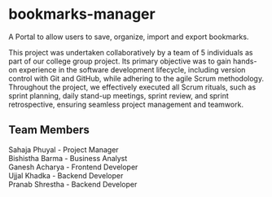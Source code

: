 # bookmarks-manager
A Portal to allow users to save, organize, import and export bookmarks.<br>

This project was undertaken collaboratively by a team of 5 individuals as part of our college group project. Its primary objective was to gain hands-on experience in the software development lifecycle, including version control with Git and GitHub, while adhering to the agile Scrum methodology. Throughout the project, we effectively executed all Scrum rituals, such as sprint planning, daily stand-up meetings, sprint review, and sprint retrospective, ensuring seamless project management and teamwork.

## Team Members
Sahaja Phuyal - Project Manager<br>
Bishistha Barma - Business Analyst <br>
Ganesh Acharya - Frontend Developer<br>
Ujjal Khadka - Backend Developer<br>
Pranab Shrestha - Backend Developer <br>
